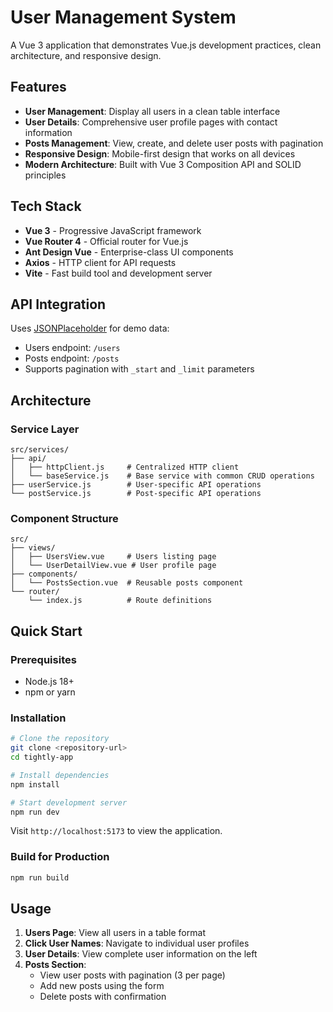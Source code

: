 # User Management System

A Vue 3 application that demonstrates Vue.js development practices, clean architecture, and responsive design.

## Features

- **User Management**: Display all users in a clean table interface
- **User Details**: Comprehensive user profile pages with contact information
- **Posts Management**: View, create, and delete user posts with pagination
- **Responsive Design**: Mobile-first design that works on all devices
- **Modern Architecture**: Built with Vue 3 Composition API and SOLID principles

## Tech Stack

- **Vue 3** - Progressive JavaScript framework
- **Vue Router 4** - Official router for Vue.js
- **Ant Design Vue** - Enterprise-class UI components
- **Axios** - HTTP client for API requests
- **Vite** - Fast build tool and development server

## API Integration

Uses [JSONPlaceholder](https://jsonplaceholder.typicode.com/) for demo data:
- Users endpoint: `/users`
- Posts endpoint: `/posts`
- Supports pagination with `_start` and `_limit` parameters

## Architecture

### Service Layer
```
src/services/
├── api/
│   ├── httpClient.js     # Centralized HTTP client
│   └── baseService.js    # Base service with common CRUD operations
├── userService.js        # User-specific API operations
└── postService.js        # Post-specific API operations
```

### Component Structure
```
src/
├── views/
│   ├── UsersView.vue     # Users listing page
│   └── UserDetailView.vue # User profile page
├── components/
│   └── PostsSection.vue  # Reusable posts component
└── router/
    └── index.js          # Route definitions
```

## Quick Start

### Prerequisites
- Node.js 18+ 
- npm or yarn

### Installation

```bash
# Clone the repository
git clone <repository-url>
cd tightly-app

# Install dependencies
npm install

# Start development server
npm run dev
```

Visit `http://localhost:5173` to view the application.

### Build for Production

```bash
npm run build
```

## Usage

1. **Users Page**: View all users in a table format
2. **Click User Names**: Navigate to individual user profiles
3. **User Details**: View complete user information on the left
4. **Posts Section**: 
   - View user posts with pagination (3 per page)
   - Add new posts using the form
   - Delete posts with confirmation
